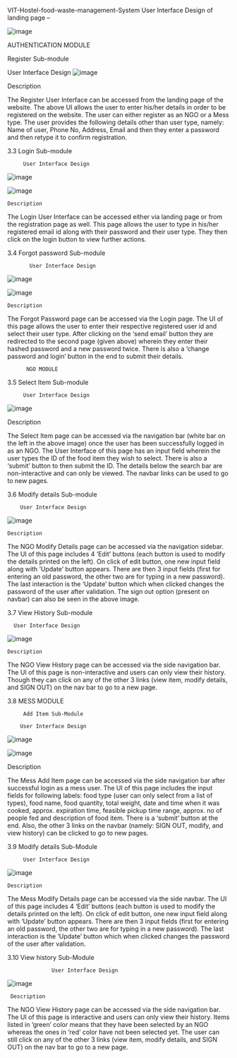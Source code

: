 VIT-Hostel-food-waste-management-System
User Interface Design of landing page –

  ![image](https://github.com/KritiDwivedi/VIT-Hostel-food-waste-management-System/assets/99080306/52828301-b047-4f62-a058-cd101be9dcdf)

AUTHENTICATION MODULE

Register Sub-module

   User Interface Design
![image](https://github.com/KritiDwivedi/VIT-Hostel-food-waste-management-System/assets/99080306/c395e372-8061-48d6-8096-d2d4c87d5a11)

 
 

Description

The Register User Interface can be accessed from the landing page of the website. The above UI allows the user to enter his/her details in order to be registered on the website. The user can either register as an NGO or a Mess type. The user provides the following details other than user type, namely: Name of user, Phone No, Address, Email and then they enter a password and then retype it to confirm registration.

3.3   Login Sub-module

         User Interface Design

 
![image](https://github.com/KritiDwivedi/VIT-Hostel-food-waste-management-System/assets/99080306/be3b5a07-be92-4815-ba1b-05f2af7b23db)

 ![image](https://github.com/KritiDwivedi/VIT-Hostel-food-waste-management-System/assets/99080306/ed6e9966-037a-492c-b7d6-e956cbf1d28d)


    Description

The Login User Interface can be accessed either via landing page or from the registration page as well. This page allows the user to type in his/her registered email id along with their password and their user type. They then click on the login button to view further actions.

3.4	    Forgot password Sub-module

           User Interface Design

![image](https://github.com/KritiDwivedi/VIT-Hostel-food-waste-management-System/assets/99080306/e2352bf9-6fcd-4149-8c82-335522ac309b)

 
![image](https://github.com/KritiDwivedi/VIT-Hostel-food-waste-management-System/assets/99080306/394ff90a-869a-4fa9-8215-11040b543f1b)

 

    Description

The Forgot Password page can be accessed via the Login page. The UI of this page allows the user to enter their respective registered user id and select their user type. After clicking on the ‘send email’ button they are redirected to the second page (given above) wherein they enter their hashed password and a new password twice. There is also a ‘change password and login’ button in the end to submit their details.

          NGO MODULE

3.5	   Select Item Sub-module

         User Interface Design
![image](https://github.com/KritiDwivedi/VIT-Hostel-food-waste-management-System/assets/99080306/9c25161c-2bce-47af-93cd-2d5b0960089b)


 
Description

The Select Item page can be accessed via the navigation bar (white bar on the left in the above image) once the user has been successfully logged in as an NGO. The User Interface of this page has an input field wherein the user types the ID of the food item they wish to select. There is also a ‘submit’ button to then submit the ID. The details below the search bar are non-interactive and can only be viewed. The navbar links can be used to go to new pages.

3.6	  Modify details Sub-module

        User Interface Design

![image](https://github.com/KritiDwivedi/VIT-Hostel-food-waste-management-System/assets/99080306/2d0e7f64-9346-4183-960b-bbfa6d630db7)



    Description

The NGO Modify Details page can be accessed via the navigation sidebar. The UI of this page includes 4 ‘Edit’ buttons (each button is used to modify the details printed on the left). On click of edit button, one new input field along with ‘Update’ button appears. There are then 3 input fields (first for entering an old password, the other two are for typing in a new password). The last interaction is the ‘Update’ button which when clicked changes the password of the user after validation. The sign out option (present on navbar) can also be seen in the above image.
 
3.7	 View History Sub-module

      User Interface Design
![image](https://github.com/KritiDwivedi/VIT-Hostel-food-waste-management-System/assets/99080306/4241ccb2-8cf1-442d-b87b-0da55e17d70f)


    Description

The NGO View History page can be accessed via the side navigation bar. The UI of this page is non-interactive and users can only view their history. Though they can click on any of the other 3 links (view item, modify details, and SIGN OUT) on the nav bar to go to a new page.

3.8	MESS MODULE

         Add Item Sub-Module

        User Interface Design

 
![image](https://github.com/KritiDwivedi/VIT-Hostel-food-waste-management-System/assets/99080306/29480e3d-ba55-4941-92df-420bf0421b6c)

 ![image](https://github.com/KritiDwivedi/VIT-Hostel-food-waste-management-System/assets/99080306/c4884320-3c93-4832-81a5-e2839054edf1)


Description

The Mess Add Item page can be accessed via the side navigation bar after successful login as a mess user. The UI of this page includes the input fields for following labels: food type (user can only select from a list of types), food name, food quantity, total weight, date and time when it was cooked, approx. expiration time, feasible pickup time range, approx. no of people fed and description of food item. There is a ‘submit’ button at the end. Also, the other 3 links on the navbar (namely: SIGN OUT, modify, and view history) can be clicked to go to new pages.

3.9	   Modify details Sub-Module

         User Interface Design

![image](https://github.com/KritiDwivedi/VIT-Hostel-food-waste-management-System/assets/99080306/3a47e115-8a47-48c8-9e64-8b7052a0a39b)

 
    Description

The Mess Modify Details page can be accessed via the side navbar. The UI of this page includes 4 ‘Edit’ buttons (each button is used to modify the details printed on the left). On click of edit button, one new input field along with ‘Update’ button appears. There are then 3 input fields (first for entering an old password, the other two are for typing in a new password). The last interaction is the ‘Update’ button which when clicked changes the password of the user after validation.

3.10	View history Sub-Module

                  User Interface Design
![image](https://github.com/KritiDwivedi/VIT-Hostel-food-waste-management-System/assets/99080306/61c2a32e-3186-4eda-958e-a8e39e592468)

     Description

The NGO View History page can be accessed via the side navigation bar. The UI of this page is interactive and users can only view their history. Items listed in ‘green’ color means that they have been selected by an NGO whereas the ones in ‘red’ color have not been selected yet. The user can still click on any of the other 3 links (view item, modify details, and SIGN OUT) on the nav bar to go to a new page.
